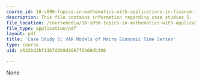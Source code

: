 ```yaml
---
course_id: 18-s096-topics-in-mathematics-with-applications-in-finance-fall-2013
description: This file contains information regarding case studies 5.
file_location: /coursemedia/18-s096-topics-in-mathematics-with-applications-in-finance-fall-2013/e633bd2bf13b7d0b9d8067f6b00db398_MIT18_S096F13_CaseStudy5.pdf
file_type: application/pdf
layout: pdf
title: 'Case Study 5: VAR Models of Macro Economic Time Series'
type: course
uid: e633bd2bf13b7d0b9d8067f6b00db398

---
```

None